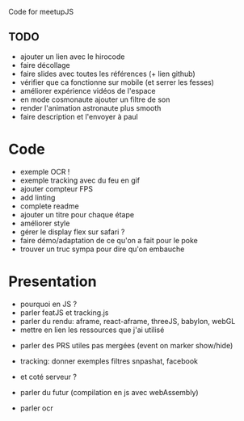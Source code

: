 Code for meetupJS

## TODO

* ajouter un lien avec le hirocode
* faire décollage
* faire slides avec toutes les références (+ lien github)
* vérifier que ca fonctionne sur mobile (et serrer les fesses)
* améliorer expérience vidéos de l'espace
* en mode cosmonaute ajouter un filtre de son
* render l'animation astronaute plus smooth
* faire description et l'envoyer à paul

# Code

* exemple OCR !
* exemple tracking avec du feu en gif
* ajouter compteur FPS
* add linting
* complete readme
* ajouter un titre pour chaque étape
* améliorer style
* gérer le display flex sur safari ?
* faire démo/adaptation de ce qu'on a fait pour le poke
* trouver un truc sympa pour dire qu'on embauche

# Presentation

* pourquoi en JS ?
* parler featJS et tracking.js
* parler du rendu: aframe, react-aframe, threeJS, babylon, webGL
* mettre en lien les ressources que j'ai utilisé

- parler des PRS utiles pas mergées (event on marker show/hide)
- tracking: donner exemples filtres snpashat, facebook

- et coté serveur ?
- parler du futur (compilation en js avec webAssembly)
- parler ocr
